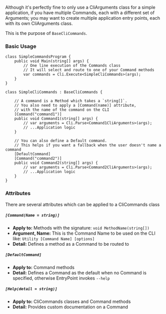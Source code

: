 Although it's perfectly fine to only use a CliArguments class for a simple application,
if you have multiple Commands, each with a different set of Arguments; you may want
to create multiple application entry points, each with its own CliArguments class.

This is the purpose of `BaseCliCommands`.

### Basic Usage

    class SimpleCommandsProgram {
        public void Main(string[] args) {
            // One line execution of the Commands class
            // It will select and route to one of your Command methods
            var commands = Cli.Execute<SimpleCliCommands>(args);
        }
    }

    class SimpleCliCommands : BaseCliCommands {

        // A command is a Method which takes a `string[]`.
        // You also need to apply a [Command(name)] attribute, 
        // with the name of the command on the CLI
        [Command("command1")]
        public void Command1(string[] args) {
            // var arguments = Cli.Parse<Command1CliArguments>(args);
            // ...Application logic
        }

        // You can also define a Default command.
        // This helps if you want a fallback when the user doesn't name a command
        [DefaultCommand]
        [Command("command2")]
        public void Command2(string[] args) {
            // var arguments = Cli.Parse<Command2CliArguments>(args);
            // ...Application logic
        }
    }

### Attributes

There are several attributes which can be applied to a CliCommands class

##### `[Command(Name = string)]`
* **Apply to:** Methods with the signature: `void MethodName(string[])`
* **Argument, Name:** This is the Command Name to be used on the CLI like: `Utility [Command Name] [options]`
* **Detail:** Defines a method as a Command to be routed to

##### `[DefaultCommand]`
* **Apply to:** Command methods
* **Detail:** Defines a Command as the default when no Command is specified, otherwise EntryPoint invokes `--help`

##### `[Help(detail = string)]`
* **Apply to:** CliCommands classes and Command methods
* **Detail:** Provides custom documentation on a Command